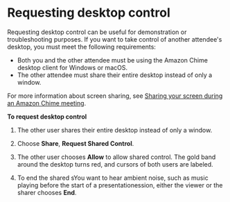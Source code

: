 # Requesting desktop control<a name="remote-control"></a>

Requesting desktop control can be useful for demonstration or troubleshooting purposes\. If you want to take control of another attendee's desktop, you must meet the following requirements:
+ Both you and the other attendee must be using the Amazon Chime desktop client for Windows or macOS\.
+ The other attendee must share their entire desktop instead of only a window\.

For more information about screen sharing, see [Sharing your screen during an Amazon Chime meeting](screen-share.md)\.

**To request desktop control**

1. The other user shares their entire desktop instead of only a window\.

1. Choose **Share**, **Request Shared Control**\.

1. The other user chooses **Allow** to allow shared control\. The gold band around the desktop turns red, and cursors of both users are labeled\. 

1. To end the shared sYou want to hear ambient noise, such as music playing before the start of a presentationession, either the viewer or the sharer chooses **End**\.
